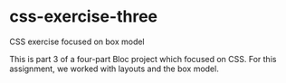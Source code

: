 # css-exercise-three
CSS exercise focused on box model

This is part 3 of a four-part Bloc project which focused on CSS.  For this assignment, we worked with layouts and the box model.
